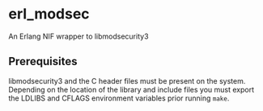 # erl_modsec

An Erlang NIF wrapper to libmodsecurity3


## Prerequisites

libmodsecurity3 and the C header files must be present on the system.
Depending on the location of the library and include files you must export the LDLIBS and CFLAGS environment variables prior running `make`.